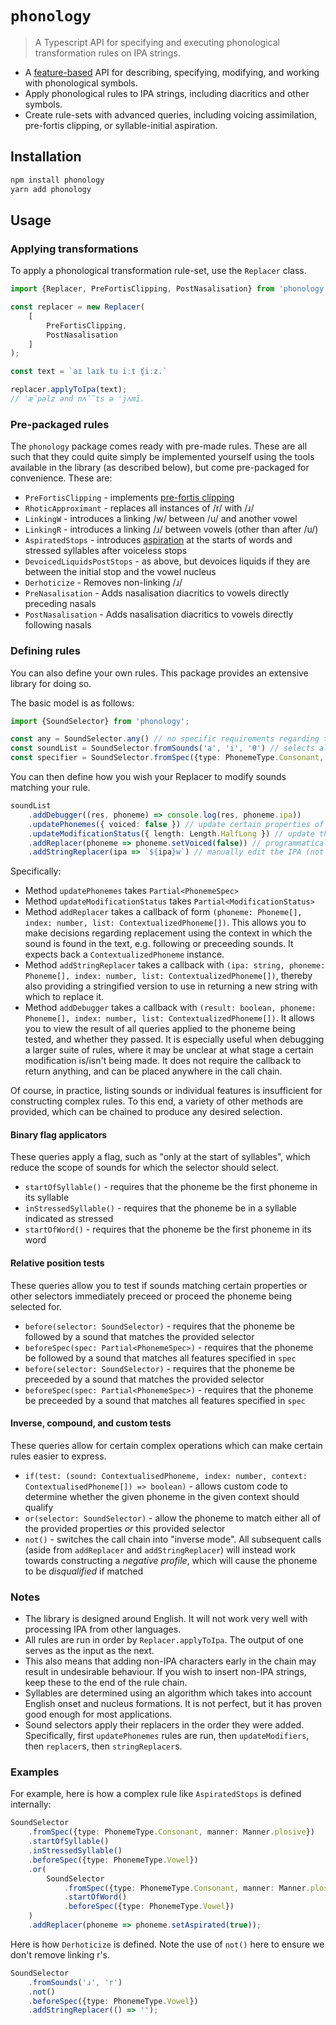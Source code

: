 # `phonology`

> A Typescript API for specifying and executing phonological transformation rules on IPA strings.

  - A [feature-based](https://en.wikipedia.org/wiki/Distinctive_feature) API for describing, specifying, modifying, and working with phonological symbols.
  - Apply phonological rules to IPA strings, including diacritics and other symbols.
  - Create rule-sets with advanced queries, including voicing assimilation, pre-fortis clipping, or syllable-initial aspiration.

## Installation

```bash
npm install phonology
yarn add phonology
```

## Usage

### Applying transformations

To apply a phonological transformation rule-set, use the `Replacer` class.

```ts
import {Replacer, PreFortisClipping, PostNasalisation} from 'phonology';

const replacer = new Replacer(
    [
        PreFortisClipping,
        PostNasalisation
    ]
);

const text = `aɪ laɪk tu iːt ʧiːz.` 

replacer.applyToIpa(text);
// ˈæ˘pəlz ənd nʌ˘̃ts ə ˈjʌmĩ.
```

### Pre-packaged rules

The `phonology` package comes ready with pre-made rules. These are all such that
they could quite simply be implemented yourself using the tools available in the library
(as described below), but come pre-packaged for convenience. These are:

  - `PreFortisClipping` - implements [pre-fortis clipping](https://en.wikipedia.org/wiki/Clipping_(phonetics)#English)
  - `RhoticApproximant` - replaces all instances of /r/ with /ɹ/
  - `LinkingW` - introduces a linking /w/ between /u/ and another vowel
  - `LinkingR` - introduces a linking /ɹ/ between vowels (other than after /u/)
  - `AspiratedStops` - introduces [aspiration](https://en.wikipedia.org/wiki/Aspirated_consonant) at the starts of words and stressed syllables after voiceless stops
  - `DevoicedLiquidsPostStops` - as above, but devoices liquids if they are between the initial stop and the vowel nucleus
  - `Derhoticize` - Removes non-linking /ɹ/
  - `PreNasalisation` - Adds nasalisation diacritics to vowels directly preceding nasals
  - `PostNasalisation` - Adds nasalisation diacritics to vowels directly following nasals

### Defining rules

You can also define your own rules. This package provides an extensive library for doing so.

The basic model is as follows:

```ts
import {SoundSelector} from 'phonology';

const any = SoundSelector.any() // no specific requirements regarding the phoneme to be selected
const soundList = SoundSelector.fromSounds('a', 'i', 'θ') // selects all these specific phonemes
const specifier = SoundSelector.fromSpec({type: PhonemeType.Consonant, isLiquid: true}) // selects all sounds matching these critera 
```

You can then define how you wish your Replacer to modify sounds matching your rule.

```ts
soundList
    .addDebugger((res, phoneme) => console.log(res, phoneme.ipa))
    .updatePhonemes({ voiced: false }) // update certain properties of the underlying phoneme
    .updateModificationStatus({ length: Length.HalfLong }) // update the modifiers on said phoneme, including length, nasalisation, and aspiration
    .addReplacer(phoneme => phoneme.setVoiced(false)) // programmatically change the features
    .addStringReplacer(ipa => `${ipa}w`) // manually edit the IPA (not recommended, unless if inserting sounds or for visualisation)
```

Specifically:

 - Method `updatePhonemes` takes `Partial<PhonemeSpec>`
 - Method `updateModificationStatus` takes `Partial<ModificationStatus>`
 - Method `addReplacer` takes a callback of form `(phoneme: Phoneme[], index: number, list: ContextualizedPhoneme[])`. This allows you to make decisions regarding replacement using the context in which the sound is found in the text, e.g. following or preceeding sounds. It expects back a `ContextualizedPhoneme` instance.
 - Method `addStringReplacer` takes a callback with `(ipa: string, phoneme: Phoneme[], index: number, list: ContextualizedPhoneme[])`, thereby also providing a stringified version to use in returning a new string with which to replace it.
 - Method `addDebugger` takes a callback with `(result: boolean, phoneme: Phoneme[], index: number, list: ContextualizedPhoneme[])`. It allows you to view the result of all queries applied to the phoneme being tested, and whether they passed. It is especially useful when debugging a larger suite of rules, where it may be unclear at what stage a certain modification is/isn't being made. It does not require the callback to return anything, and can be placed anywhere in the call chain.

Of course, in practice, listing sounds or individual features is insufficient for constructing complex rules. To this end, a variety of other methods are provided, which can be chained to produce any desired selection.

#### Binary flag applicators

These queries apply a flag, such as "only at the start of syllables", which reduce the scope of sounds for which the selector should select.

 - `startOfSyllable()` - requires that the phoneme be the first phoneme in its syllable
 - `inStressedSyllable()` - requires that the phoneme be in a syllable indicated as stressed
 - `startOfWord()` - requires that the phoneme be the first phoneme in its word

#### Relative position tests

These queries allow you to test if sounds matching certain properties or other selectors immediately preceed or proceed the phoneme being selected for.

 - `before(selector: SoundSelector)` - requires that the phoneme be followed by a sound that matches the provided selector
 - `beforeSpec(spec: Partial<PhonemeSpec>)` - requires that the phoneme be followed by a sound that matches all features specified in `spec`
 - `before(selector: SoundSelector)` - requires that the phoneme be preceeded by a sound that matches the provided selector
 - `beforeSpec(spec: Partial<PhonemeSpec>)` - requires that the phoneme be preceeded by a sound that matches all features specified in `spec`

#### Inverse, compound, and custom tests

These queries allow for certain complex operations which can make certain rules easier to express.

 - `if(test: (sound: ContextualisedPhoneme, index: number, context: ContextualisedPhoneme[]) => boolean)` - allows custom code to determine whether the given phoneme in the given context should qualify
 - `or(selector: SoundSelector)` - allow the phoneme to match either all of the provided properties _or_ this provided selector
 - `not()` - switches the call chain into "inverse mode". All subsequent calls (aside from `addReplacer` and `addStringReplacer`) will instead work towards constructing a _negative profile_, which will cause the phoneme to be _disqualified_ if matched

### Notes

 - The library is designed around English. It will not work very well with processing IPA from other languages.
 - All rules are run in order by `Replacer.applyToIpa`. The output of one serves as the input as the next.
 - This also means that adding non-IPA characters early in the chain may result in undesirable behaviour. If you wish to insert non-IPA strings, keep these to the end of the rule chain.
 - Syllables are determined using an algorithm which takes into account English onset and nucleus formations. It is not perfect, but it has proven good enough for most applications.
 - Sound selectors apply their replacers in the order they were added. Specifically, first `updatePhonemes` rules are run, then `updateModifiers`, then `replacer`s, then `stringReplacer`s.

### Examples

For example, here is how a complex rule like `AspiratedStops` is defined internally:

```ts
SoundSelector
    .fromSpec({type: PhonemeType.Consonant, manner: Manner.plosive})
    .startOfSyllable()
    .inStressedSyllable()
    .beforeSpec({type: PhonemeType.Vowel})
    .or(
        SoundSelector
            .fromSpec({type: PhonemeType.Consonant, manner: Manner.plosive})
            .startOfWord()
            .beforeSpec({type: PhonemeType.Vowel})
    )
    .addReplacer(phoneme => phoneme.setAspirated(true));
```

Here is how `Derhoticize` is defined. Note the use of `not()` here to ensure we don't remove linking r's.

```ts
SoundSelector
    .fromSounds('ɹ', 'r')
    .not()
    .beforeSpec({type: PhonemeType.Vowel})
    .addStringReplacer(() => '');
```